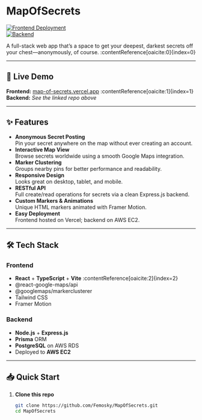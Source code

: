 # MapOfSecrets

[![Frontend Deployment](https://img.shields.io/badge/Frontend-Vercel-00C7B7)](https://map-of-secrets.vercel.app)  
[![Backend](https://img.shields.io/badge/Backend-AWS_EC2-FF9900)](LINK_TO_BACKEND_REPO)

A full-stack web app that’s a space to get your deepest, darkest secrets off your chest—anonymously, of course. :contentReference[oaicite:0]{index=0}

---

## 🚀 Live Demo

**Frontend:** [map-of-secrets.vercel.app](https://map-of-secrets.vercel.app) :contentReference[oaicite:1]{index=1}  
**Backend:** _See the linked repo above_

---

## ✨ Features

- **Anonymous Secret Posting**  
  Pin your secret anywhere on the map without ever creating an account.  
- **Interactive Map View**  
  Browse secrets worldwide using a smooth Google Maps integration.  
- **Marker Clustering**  
  Groups nearby pins for better performance and readability.  
- **Responsive Design**  
  Looks great on desktop, tablet, and mobile.  
- **RESTful API**  
  Full create/read operations for secrets via a clean Express.js backend.  
- **Custom Markers & Animations**  
  Unique HTML markers animated with Framer Motion.  
- **Easy Deployment**  
  Frontend hosted on Vercel; backend on AWS EC2.

---

## 🛠 Tech Stack

### Frontend  
- **React** + **TypeScript** + **Vite** :contentReference[oaicite:2]{index=2}  
- @react-google-maps/api  
- @googlemaps/markerclusterer  
- Tailwind CSS  
- Framer Motion

### Backend  
- **Node.js** + **Express.js**  
- **Prisma** ORM  
- **PostgreSQL** on AWS RDS  
- Deployed to **AWS EC2**

---

## 📥 Quick Start

1. **Clone this repo**  
   ```bash
   git clone https://github.com/Femosky/MapOfSecrets.git
   cd MapOfSecrets

